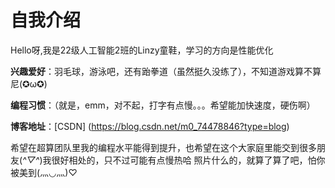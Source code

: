 # 自我介绍
Hello呀,我是22级人工智能2班的Linzy童鞋，学习的方向是性能优化

**兴趣爱好**：羽毛球，游泳吧，还有跆拳道（虽然挺久没练了），不知道游戏算不算尼(✪ω✪)

**编程习惯**：（就是，emm，对不起，打字有点慢。。。希望能加快速度，硬伤啊）

**博客地址**：[CSDN] (https://blog.csdn.net/m0_74478846?type=blog)

希望在超算团队里我的编程水平能得到提升，也希望在这个大家庭里能交到很多朋友(*^▽^*)我很好相处的，只不过可能有点慢热哈
照片什么的，就算了算了吧，怕你被美到(⺣◡⺣)♡
